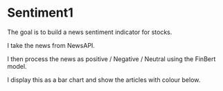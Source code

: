 # Sentiment1

The goal is to build a news sentiment indicator for stocks.

I take the news from NewsAPI.

I then process the news as positive / Negative / Neutral using the FinBert model.

I display this as a bar chart and show the articles with colour below.
